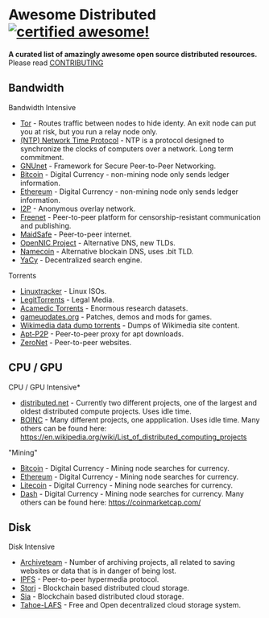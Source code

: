 <!--
  Title: Awesome Distributed
  Description: A curated list of amazingly awesome open source distributed resources.
  Author: en3r0
  -->

# Awesome Distributed [![certified awesome!](https://cdn.rawgit.com/sindresorhus/awesome/d7305f38d29fed78fa85652e3a63e154dd8e8829/media/badge.svg)](https://github.com/sindresorhus/awesome)

**A curated list of amazingly awesome open source distributed resources.** Please read [CONTRIBUTING](./CONTRIBUTING.md)


## Bandwidth
Bandwidth Intensive

* [Tor](https://www.torproject.org/) - Routes traffic between nodes to hide identy. An exit node can put you at risk, but you run a relay node only.
* [(NTP) Network Time Protocol](http://www.pool.ntp.org/en/join.html) - NTP is a protocol designed to synchronize the clocks of computers over a network. Long term commitment.
* [GNUnet](https://gnunet.org/) - Framework for Secure Peer-to-Peer Networking.
* [Bitcoin](https://bitcoin.org/en/) - Digital Currency - non-mining node only sends ledger information.
* [Ethereum](https://www.ethereum.org/) - Digital Currency - non-mining node only sends ledger information.
* [I2P](https://geti2p.net/en/) - Anonymous overlay network.
* [Freenet](https://freenetproject.org/) - Peer-to-peer platform for censorship-resistant communication and publishing.
* [MaidSafe](https://maidsafe.net/) - Peer-to-peer internet.
* [OpenNIC Project](https://www.opennicproject.org/) - Alternative DNS, new TLDs.
* [Namecoin](https://namecoin.org/) - Alternative blockain DNS, uses .bit TLD.
* [YaCy](http://yacy.net/en/index.html) - Decentralized search engine.

Torrents
* [Linuxtracker](http://linuxtracker.org/) - Linux ISOs.
* [LegitTorrents](http://www.legittorrents.info/) - Legal Media.
* [Acamedic Torrents](http://academictorrents.com/) - Enormous research datasets.
* [gameupdates.org](http://www.gameupdates.org/) - Patches, demos and mods for games.
* [Wikimedia data dump torrents](https://meta.wikimedia.org/wiki/Data_dump_torrents) - Dumps of Wikimedia site content.
* [Apt-P2P](http://www.camrdale.org/apt-p2p/) - Peer-to-peer proxy for apt downloads.
* [ZeroNet](https://zeronet.io/) - Peer-to-peer websites.


## CPU / GPU
CPU / GPU Intensive*

* [distributed.net](http://www.distributed.net/) - Currently two different projects, one of the largest and oldest distributed compute projects. Uses idle time.
* [BOINC](https://boinc.berkeley.edu/index.php) - Many different projects, one appplication. Uses idle time.
Many others can be found here: https://en.wikipedia.org/wiki/List_of_distributed_computing_projects

"Mining"
* [Bitcoin](https://bitcoin.org/en/) - Digital Currency - Mining node searches for currency.
* [Ethereum](https://www.ethereum.org/) - Digital Currency - Mining node searches for currency.
* [Litecoin](https://litecoin.org) - Digital Currency - Mining node searches for currency.
* [Dash](https://www.dash.org/) - Digital Currency - Mining node searches for currency.
Many others can be found here: https://coinmarketcap.com/


## Disk
Disk Intensive

* [Archiveteam](http://www.archiveteam.org/index.php?title=Main_Page) - Number of archiving projects, all related to saving websites or data that is in danger of being lost.
* [IPFS](https://ipfs.io/) - Peer-to-peer hypermedia protocol.
* [Storj](https://storj.io/) - Blockchain based distributed cloud storage.
* [Sia](http://sia.tech/) - Blockchain based distributed cloud storage.
* [Tahoe-LAFS](https://tahoe-lafs.org/trac/tahoe-lafs) - Free and Open decentralized cloud storage system.
